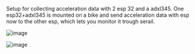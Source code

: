 Setup for collecting acceleration data with 2 esp 32 and a adxl345. One esp32+adxl345 is mounted on a bike and send acceleration data with esp now to the other esp, which lets you monitor it trough serail.


![image](https://github.com/user-attachments/assets/2e8ec30f-b1ed-4480-b4dd-95effdc3afd9)

![image](https://github.com/user-attachments/assets/bc1de332-7c03-4a88-8218-3260e7fa124c)

